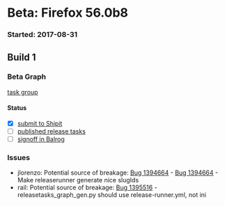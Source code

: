 # Beta: Firefox 56.0b8

### Started: 2017-08-31

## Build 1

### Beta Graph
[task group](https://tools.taskcluster.net/push-inspector/#/J8pxHMI6Sd2iHxrFSiONoQ)


#### Status
- [x] [submit to Shipit](https://wiki.mozilla.org/Release:Release_Automation_on_Mercurial:Starting_a_Release#Submit_to_Ship_It)
- [ ] [published release tasks](../how-tos/relpro.md#4-publish-release)
- [ ] [signoff in Balrog](../how-tos/relpro.md#3-signoffs)

### Issues
- jlorenzo: Potential source of breakage: [Bug 1394664](https://bugzilla.mozilla.org/show_bug.cgi?id=1394664) - [Bug 1394664](https://bugzil.la/1394664) - Make releaserunner generate nice slugIds
- rail: Potential source of breakage: [Bug 1395516](https://bugzilla.mozilla.org/show_bug.cgi?id=1395516) - releasetasks_graph_gen.py should use release-runner.yml, not ini


